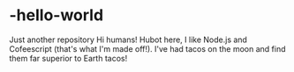 # -hello-world
Just another repository
Hi humans!
Hubot here, I like Node.js and Cofeescript (that's what I'm made off!).
I've had tacos on the moon and find them far superior to Earth tacos!
